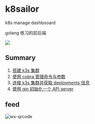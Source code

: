 # k8sailor

k8s manage dashbooard

golang 练习的前后端

![](/docs/assets/img/gopher-pirate.jpg)

## Summary

1. [搭建 k3s 集群](/docs/01-install-k3s-cluster.md)
2. [使用 cobra 管理命令与参数](/docs/02-cobra-command.md)
3. [连接 k3s 集群并获取 deployments 信息](/docs/03-connect-cluster.md)
3. [使用 gin 初始化一个 API server](/docs/04-httpserver-initial.md)


## feed

![wx-qrcode](https://tangx.in/assets/images/wx-qrcode.png)